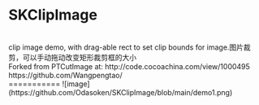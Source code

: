 # SKClipImage
 <br>
clip image demo, with drag-able rect to set clip bounds for image.图片裁剪，可以手动拖动改变矩形裁剪框的大小<br>
Forked from PTCutImage at: http://code.cocoachina.com/view/1000495
<br>
 https://github.com/Wangpengtao/
 <br>
 ===========
 ![image](https://github.com/Odasoken/SKClipImage/blob/main/demo1.png) 
